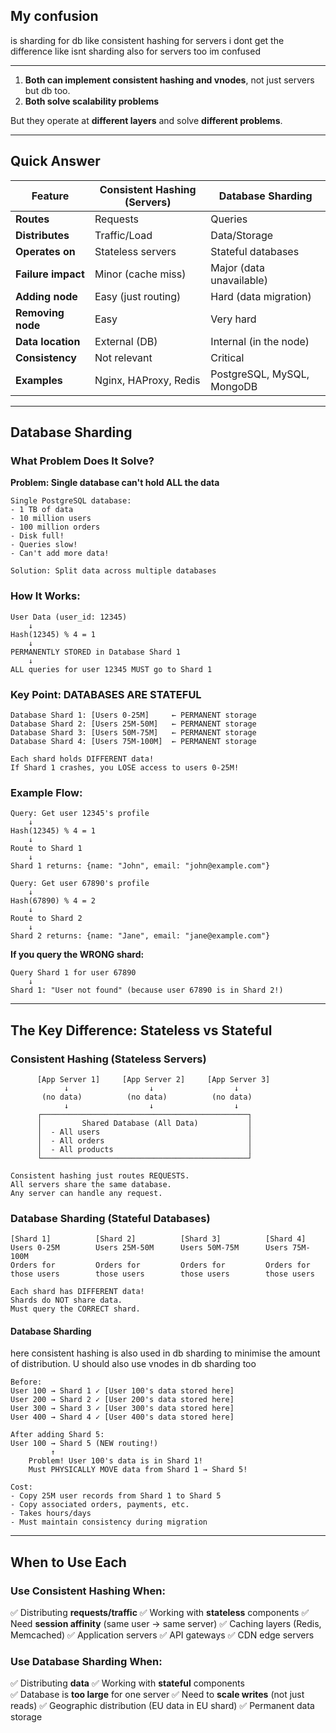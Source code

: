 ## My confusion

is sharding for db like consistent hashing for servers i dont get the difference
like isnt sharding also for servers too im confused

---
1. **Both can implement consistent hashing and vnodes**, not just servers but db too. 
2. **Both solve scalability problems**

But they operate at **different layers** and solve **different problems**.

---

## Quick Answer


| Feature | Consistent Hashing (Servers) | Database Sharding |
|---------|------------------------------|-------------------|
| **Routes** | Requests | Queries |
| **Distributes** | Traffic/Load | Data/Storage |
| **Operates on** | Stateless servers | Stateful databases |
| **Failure impact** | Minor (cache miss) | Major (data unavailable) |
| **Adding node** | Easy (just routing) | Hard (data migration) |
| **Removing node** | Easy | Very hard |
| **Data location** | External (DB) | Internal (in the node) |
| **Consistency** | Not relevant | Critical |
| **Examples** | Nginx, HAProxy, Redis | PostgreSQL, MySQL, MongoDB |

---

## Database Sharding

### What Problem Does It Solve?

**Problem: Single database can't hold ALL the data**

```
Single PostgreSQL database:
- 1 TB of data
- 10 million users
- 100 million orders
- Disk full! 
- Queries slow!
- Can't add more data!

Solution: Split data across multiple databases
```

### How It Works:

```
User Data (user_id: 12345)
    ↓
Hash(12345) % 4 = 1
    ↓
PERMANENTLY STORED in Database Shard 1
    ↓
ALL queries for user 12345 MUST go to Shard 1
```

### Key Point: **DATABASES ARE STATEFUL**

```
Database Shard 1: [Users 0-25M]     ← PERMANENT storage
Database Shard 2: [Users 25M-50M]   ← PERMANENT storage
Database Shard 3: [Users 50M-75M]   ← PERMANENT storage
Database Shard 4: [Users 75M-100M]  ← PERMANENT storage

Each shard holds DIFFERENT data!
If Shard 1 crashes, you LOSE access to users 0-25M!
```

### Example Flow:

```
Query: Get user 12345's profile
    ↓
Hash(12345) % 4 = 1
    ↓
Route to Shard 1
    ↓
Shard 1 returns: {name: "John", email: "john@example.com"}

Query: Get user 67890's profile  
    ↓
Hash(67890) % 4 = 2
    ↓
Route to Shard 2
    ↓
Shard 2 returns: {name: "Jane", email: "jane@example.com"}
```

**If you query the WRONG shard:**
```
Query Shard 1 for user 67890
    ↓
Shard 1: "User not found" (because user 67890 is in Shard 2!)
```

---

## The Key Difference: Stateless vs Stateful

### Consistent Hashing (Stateless Servers)

```
      [App Server 1]     [App Server 2]     [App Server 3]
            ↓                  ↓                  ↓
       (no data)          (no data)          (no data)
            ↓                  ↓                  ↓
      ┌──────────────────────────────────────────────┐
      │         Shared Database (All Data)           │
      │  - All users                                 │
      │  - All orders                                │
      │  - All products                              │
      └──────────────────────────────────────────────┘

Consistent hashing just routes REQUESTS.
All servers share the same database.
Any server can handle any request.
```

### Database Sharding (Stateful Databases)

```
[Shard 1]          [Shard 2]          [Shard 3]          [Shard 4]
Users 0-25M        Users 25M-50M      Users 50M-75M      Users 75M-100M
Orders for         Orders for         Orders for         Orders for
those users        those users        those users        those users

Each shard has DIFFERENT data!
Shards do NOT share data.
Must query the CORRECT shard.
```

#### **Database Sharding**
here consistent hashing is also used in db sharding to minimise the amount of distribution. U should also use vnodes in db sharding too

```
Before:
User 100 → Shard 1 ✓ [User 100's data stored here]
User 200 → Shard 2 ✓ [User 200's data stored here]
User 300 → Shard 3 ✓ [User 300's data stored here]
User 400 → Shard 4 ✓ [User 400's data stored here]

After adding Shard 5:
User 100 → Shard 5 (NEW routing!)
         ↑
    Problem! User 100's data is in Shard 1!
    Must PHYSICALLY MOVE data from Shard 1 → Shard 5!

Cost: 
- Copy 25M user records from Shard 1 to Shard 5
- Copy associated orders, payments, etc.
- Takes hours/days
- Must maintain consistency during migration
```

---

## When to Use Each

### Use Consistent Hashing When:

✅ Distributing **requests/traffic**
✅ Working with **stateless** components
✅ Need **session affinity** (same user → same server)
✅ Caching layers (Redis, Memcached)
✅ Application servers
✅ API gateways
✅ CDN edge servers

### Use Database Sharding When:

✅ Distributing **data**
✅ Working with **stateful** components  
✅ Database is **too large** for one server
✅ Need to **scale writes** (not just reads)
✅ Geographic distribution (EU data in EU shard)
✅ Permanent data storage


